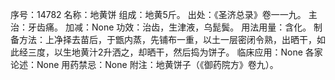 序号：14782
名称：地黄饼
组成：地黄5斤。
出处：《圣济总录》卷一一九。
主治：牙齿痛。
加减：None
功效：治齿，生津液，乌髭鬓。
用法用量：含化。
制备方法：上净择去苗后，于甑内蒸，先铺布一重，以土一层密闭令熟，出晒干，如此经三度，以生地黄汁2升洒之，却晒干，然后捣为饼子。
临床应用：None
各家论述：None
用药禁忌：None
附注：地黄饼子（《御药院方》卷九）。
